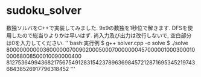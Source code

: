 # sudoku_solver
数独ソルバをC++で実装してみました.
9x9の数独を1秒位で解きます.
DFSを使用したので総当りよりかは早いはず.
尚入力及び出力は改行しないで, 空白部分は0を入力してください.
'''bash:実行例
$ g++ solver.cpp -o solve
$ ./solve 
800000000003600000070090200050007000000045700000100030001000068008500010090000400
812753649943682175675491283154237896369845721287169534521974368438526917796318452
'''
